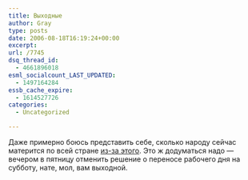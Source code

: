 ```yaml
---
title: Выходные
author: Gray
type: posts
date: 2006-08-18T16:19:24+00:00
excerpt:
url: /7745
dsq_thread_id:
  - 4661896018
esml_socialcount_LAST_UPDATED:
  - 1497164284
essb_cache_expire:
  - 1614527726
categories:
  - Uncategorized

---
```








Даже примерно боюсь представить себе, сколько народу сейчас матерится по всей стране <a href="http://www.korrespondent.net/main/161972" target="_blank">из-за этого</a>. Это ж додуматься надо &#8212; вечером в пятницу отменить решение о переносе рабочего дня на субботу, нате, мол, вам выходной.